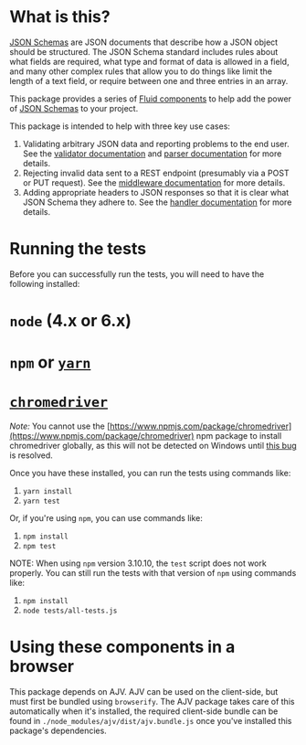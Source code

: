 # What is this?

[JSON Schemas](http://json-schema.org) are JSON documents that describe how a JSON object should be structured.  The
JSON Schema standard includes rules about what fields are required, what type and format of data is allowed in a field,
and many other complex rules that allow you to do things like limit the length of a text field, or require between one
and three entries in an array.

This package provides a series of [Fluid components](https://github.com/fluid-project/infusion-docs/blob/master/src/documents/UnderstandingInfusionComponents.md)
to help add the power of [JSON Schemas](http://json-schema.org) to your project.

This package is intended to help with three key use cases:

1.  Validating arbitrary JSON data and reporting problems to the end user.  See the [validator documentation](./docs/validator.md) and [parser documentation](./docs/parser.md) for more details.
2.  Rejecting invalid data sent to a REST endpoint (presumably via a POST or PUT request).  See the [middleware documentation](./docs/middleware) for more details.
3.  Adding appropriate headers to JSON responses so that it is clear what JSON Schema they adhere to.  See the [handler documentation](./docs/handler.md) for more details.

# Running the tests

Before you can successfully run the tests, you will need to have the following installed:

# `node` (4.x or 6.x)
# `npm` or [`yarn`](http://yarnpkg.com/)
# [`chromedriver`](https://sites.google.com/a/chromium.org/chromedriver/)

*Note:* You cannot use the [https://www.npmjs.com/package/chromedriver](https://www.npmjs.com/package/chromedriver) npm
package to install chromedriver globally, as this will not be detected on Windows until
[this bug](https://github.com/giggio/node-chromedriver/issues/90) is resolved.

Once you have these installed, you can run the tests using commands like:

1. `yarn install`
2. `yarn test`

Or, if you're using `npm`, you can use commands like:

1. `npm install`
2. `npm test`

NOTE:  When using `npm` version 3.10.10, the `test` script does not work properly.  You can still run the tests with
that version of `npm` using commands like:

1. `npm install`
2. `node tests/all-tests.js`

# Using these components in a browser

This package depends on AJV.  AJV can be used on the client-side, but must first be bundled using `browserify`.  The
AJV package takes care of this automatically when it's installed, the required client-side bundle can be found in
`./node_modules/ajv/dist/ajv.bundle.js` once you've installed this package's dependencies.